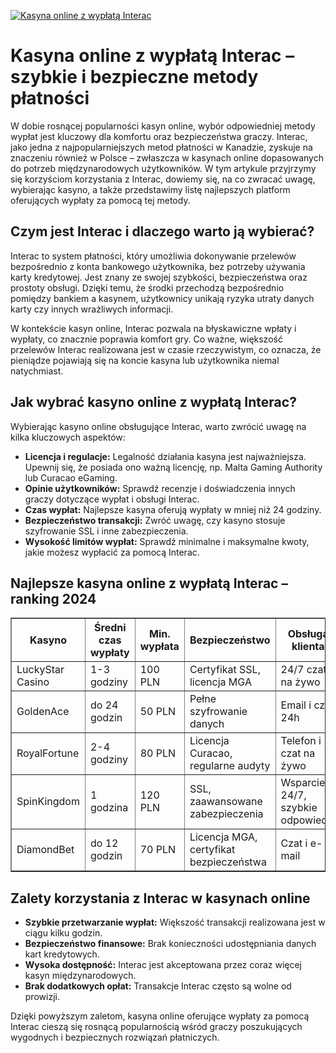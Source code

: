 [![Kasyna online z wypłatą Interac](https://123-caf.pages.dev/gitsignup.png)](https://vrmoo.ru/Bt82HjjY)

<h1>Kasyna online z wypłatą Interac – szybkie i bezpieczne metody płatności</h1> <p>W dobie rosnącej popularności kasyn online, wybór odpowiedniej metody wypłat jest kluczowy dla komfortu oraz bezpieczeństwa graczy. Interac, jako jedna z najpopularniejszych metod płatności w Kanadzie, zyskuje na znaczeniu również w Polsce – zwłaszcza w kasynach online dopasowanych do potrzeb międzynarodowych użytkowników. W tym artykule przyjrzymy się korzyściom korzystania z Interac, dowiemy się, na co zwracać uwagę, wybierając kasyno, a także przedstawimy listę najlepszych platform oferujących wypłaty za pomocą tej metody.</p>  <h2>Czym jest Interac i dlaczego warto ją wybierać?</h2> <p>Interac to system płatności, który umożliwia dokonywanie przelewów bezpośrednio z konta bankowego użytkownika, bez potrzeby używania karty kredytowej. Jest znany ze swojej szybkości, bezpieczeństwa oraz prostoty obsługi. Dzięki temu, że środki przechodzą bezpośrednio pomiędzy bankiem a kasynem, użytkownicy unikają ryzyka utraty danych karty czy innych wrażliwych informacji.</p> <p>W kontekście kasyn online, Interac pozwala na błyskawiczne wpłaty i wypłaty, co znacznie poprawia komfort gry. Co ważne, większość przelewów Interac realizowana jest w czasie rzeczywistym, co oznacza, że pieniądze pojawiają się na koncie kasyna lub użytkownika niemal natychmiast.</p>  <h2>Jak wybrać kasyno online z wypłatą Interac?</h2> <p>Wybierając kasyno online obsługujące Interac, warto zwrócić uwagę na kilka kluczowych aspektów:</p> <ul>   <li><strong>Licencja i regulacje:</strong> Legalność działania kasyna jest najważniejsza. Upewnij się, że posiada ono ważną licencję, np. Malta Gaming Authority lub Curacao eGaming.</li>   <li><strong>Opinie użytkowników:</strong> Sprawdź recenzje i doświadczenia innych graczy dotyczące wypłat i obsługi Interac.</li>   <li><strong>Czas wypłat:</strong> Najlepsze kasyna oferują wypłaty w mniej niż 24 godziny.</li>   <li><strong>Bezpieczeństwo transakcji:</strong> Zwróć uwagę, czy kasyno stosuje szyfrowanie SSL i inne zabezpieczenia.</li>   <li><strong>Wysokość limitów wypłat:</strong> Sprawdź minimalne i maksymalne kwoty, jakie możesz wypłacić za pomocą Interac.</li> </ul>  <h2>Najlepsze kasyna online z wypłatą Interac – ranking 2024</h2> <table border="1" cellpadding="8" cellspacing="0" style="border-collapse: collapse; width: 100%;">   <thead>     <tr>       <th>Kasyno</th>       <th>Średni czas wypłaty</th>       <th>Min. wypłata</th>       <th>Bezpieczeństwo</th>       <th>Obsługa klienta</th>     </tr>   </thead>   <tbody>     <tr>       <td>LuckyStar Casino</td>       <td>1-3 godziny</td>       <td>100 PLN</td>       <td>Certyfikat SSL, licencja MGA</td>       <td>24/7 czat na żywo</td>     </tr>     <tr>       <td>GoldenAce</td>       <td>do 24 godzin</td>       <td>50 PLN</td>       <td>Pełne szyfrowanie danych</td>       <td>Email i czat 24h</td>     </tr>     <tr>       <td>RoyalFortune</td>       <td>2-4 godziny</td>       <td>80 PLN</td>       <td>Licencja Curacao, regularne audyty</td>       <td>Telefon i czat na żywo</td>     </tr>     <tr>       <td>SpinKingdom</td>       <td>1 godzina</td>       <td>120 PLN</td>       <td>SSL, zaawansowane zabezpieczenia</td>       <td>Wsparcie 24/7, szybkie odpowiedzi</td>     </tr>     <tr>       <td>DiamondBet</td>       <td>do 12 godzin</td>       <td>70 PLN</td>       <td>Licencja MGA, certyfikat bezpieczeństwa</td>       <td>Czat i e-mail</td>     </tr>   </tbody> </table>  <h2>Zalety korzystania z Interac w kasynach online</h2> <ul>   <li><strong>Szybkie przetwarzanie wypłat:</strong> Większość transakcji realizowana jest w ciągu kilku godzin.</li>   <li><strong>Bezpieczeństwo finansowe:</strong> Brak konieczności udostępniania danych kart kredytowych.</li>   <li><strong>Wysoka dostępność:</strong> Interac jest akceptowana przez coraz więcej kasyn międzynarodowych.</li>   <li><strong>Brak dodatkowych opłat:</strong> Transakcje Interac często są wolne od prowizji.</li> </ul>  <p>Dzięki powyższym zaletom, kasyna online oferujące wypłaty za pomocą Interac cieszą się rosnącą popularnością wśród graczy poszukujących wygodnych i bezpiecznych rozwiązań płatniczych.</p>